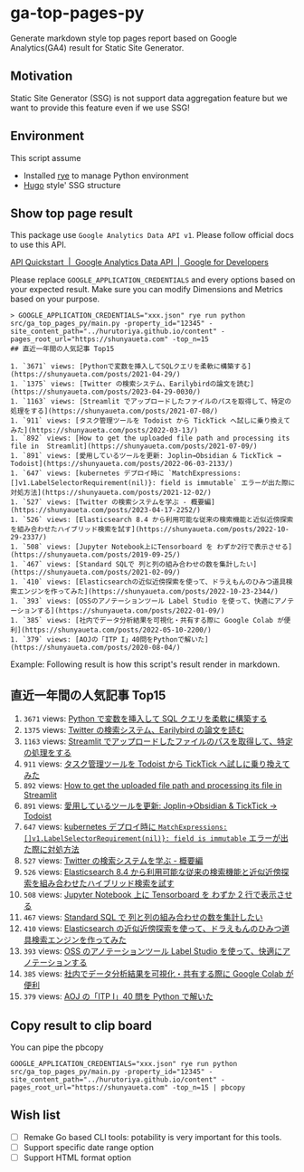 # ga-top-pages-py

Generate markdown style top pages report based on Google Analytics(GA4) result for Static Site Generator.

## Motivation

Static Site Generator (SSG) is not support data aggregation feature but we want to provide this feature even if we use SSG!

## Environment

This script assume

- Installed [rye](https://github.com/mitsuhiko/rye) to manage Python environment
- [Hugo](https://gohugo.io/) style' SSG structure

## Show top page result

This package use `Google Analytics Data API v1`.
Please follow official docs to use this API.

[API Quickstart  \|  Google Analytics Data API  \|  Google for Developers](https://developers.google.com/analytics/devguides/reporting/data/v1/quickstart-client-libraries#python)

Please replace `GOOGLE_APPLICATION_CREDENTIALS` and every options based on your expected result.
Make sure you can modify Dimensions and Metrics based on your purpose.

```shell
> GOOGLE_APPLICATION_CREDENTIALS="xxx.json" rye run python src/ga_top_pages_py/main.py -property_id="12345" -site_content_path="../hurutoriya.github.io/content" -pages_root_url="https://shunyaueta.com" -top_n=15
## 直近一年間の人気記事 Top15

1. `3671` views: [Pythonで変数を挿入してSQLクエリを柔軟に構築する](https://shunyaueta.com/posts/2021-04-29/)
1. `1375` views: [Twitter の検索システム、Earilybirdの論文を読む](https://shunyaueta.com/posts/2023-04-29-0030/)
1. `1163` views: [Streamlit でアップロードしたファイルのパスを取得して、特定の処理をする](https://shunyaueta.com/posts/2021-07-08/)
1. `911` views: [タスク管理ツールを Todoist から TickTick へ試しに乗り換えてみた](https://shunyaueta.com/posts/2022-03-13/)
1. `892` views: [How to get the uploaded file path and processing its file in  Streamlit](https://shunyaueta.com/posts/2021-07-09/)
1. `891` views: [愛用しているツールを更新: Joplin→Obsidian & TickTick → Todoist](https://shunyaueta.com/posts/2022-06-03-2133/)
1. `647` views: [kubernetes デプロイ時に `MatchExpressions:[]v1.LabelSelectorRequirement(nil)}: field is immutable` エラーが出た際に対処方法](https://shunyaueta.com/posts/2021-12-02/)
1. `527` views: [Twitter の検索システムを学ぶ - 概要編](https://shunyaueta.com/posts/2023-04-17-2252/)
1. `526` views: [Elasticsearch 8.4 から利用可能な従来の検索機能と近似近傍探索を組み合わせたハイブリッド検索を試す](https://shunyaueta.com/posts/2022-10-29-2337/)
1. `508` views: [Jupyter Notebook上にTensorboard を わずか2行で表示させる](https://shunyaueta.com/posts/2019-09-25/)
1. `467` views: [Standard SQLで 列と列の組み合わせの数を集計したい](https://shunyaueta.com/posts/2021-02-09/)
1. `410` views: [Elasticsearchの近似近傍探索を使って、ドラえもんのひみつ道具検索エンジンを作ってみた](https://shunyaueta.com/posts/2022-10-23-2344/)
1. `393` views: [OSSのアノテーションツール Label Studio を使って、快適にアノテーションする](https://shunyaueta.com/posts/2022-01-09/)
1. `385` views: [社内でデータ分析結果を可視化・共有する際に Google Colab が便利](https://shunyaueta.com/posts/2022-05-10-2200/)
1. `379` views: [AOJの「ITP I」40問をPythonで解いた](https://shunyaueta.com/posts/2020-08-04/)
```

Example: Following result is how this script's result render in markdown.

## 直近一年間の人気記事 Top15

1. `3671` views: [Python で変数を挿入して SQL クエリを柔軟に構築する](https://shunyaueta.com/posts/2021-04-29/)
1. `1375` views: [Twitter の検索システム、Earilybird の論文を読む](https://shunyaueta.com/posts/2023-04-29-0030/)
1. `1163` views: [Streamlit でアップロードしたファイルのパスを取得して、特定の処理をする](https://shunyaueta.com/posts/2021-07-08/)
1. `911` views: [タスク管理ツールを Todoist から TickTick へ試しに乗り換えてみた](https://shunyaueta.com/posts/2022-03-13/)
1. `892` views: [How to get the uploaded file path and processing its file in Streamlit](https://shunyaueta.com/posts/2021-07-09/)
1. `891` views: [愛用しているツールを更新: Joplin→Obsidian & TickTick → Todoist](https://shunyaueta.com/posts/2022-06-03-2133/)
1. `647` views: [kubernetes デプロイ時に `MatchExpressions:[]v1.LabelSelectorRequirement(nil)}: field is immutable` エラーが出た際に対処方法](https://shunyaueta.com/posts/2021-12-02/)
1. `527` views: [Twitter の検索システムを学ぶ - 概要編](https://shunyaueta.com/posts/2023-04-17-2252/)
1. `526` views: [Elasticsearch 8.4 から利用可能な従来の検索機能と近似近傍探索を組み合わせたハイブリッド検索を試す](https://shunyaueta.com/posts/2022-10-29-2337/)
1. `508` views: [Jupyter Notebook 上に Tensorboard を わずか 2 行で表示させる](https://shunyaueta.com/posts/2019-09-25/)
1. `467` views: [Standard SQL で 列と列の組み合わせの数を集計したい](https://shunyaueta.com/posts/2021-02-09/)
1. `410` views: [Elasticsearch の近似近傍探索を使って、ドラえもんのひみつ道具検索エンジンを作ってみた](https://shunyaueta.com/posts/2022-10-23-2344/)
1. `393` views: [OSS のアノテーションツール Label Studio を使って、快適にアノテーションする](https://shunyaueta.com/posts/2022-01-09/)
1. `385` views: [社内でデータ分析結果を可視化・共有する際に Google Colab が便利](https://shunyaueta.com/posts/2022-05-10-2200/)
1. `379` views: [AOJ の「ITP I」40 問を Python で解いた](https://shunyaueta.com/posts/2020-08-04/)

## Copy result to clip board

You can pipe the pbcopy

```shell
GOOGLE_APPLICATION_CREDENTIALS="xxx.json" rye run python src/ga_top_pages_py/main.py -property_id="12345" -site_content_path="../hurutoriya.github.io/content" -pages_root_url="https://shunyaueta.com" -top_n=15 | pbcopy
```

## Wish list

- [ ] Remake Go based CLI tools: potability is very important for this tools.
- [ ] Support specific date range option
- [ ] Support HTML format option
